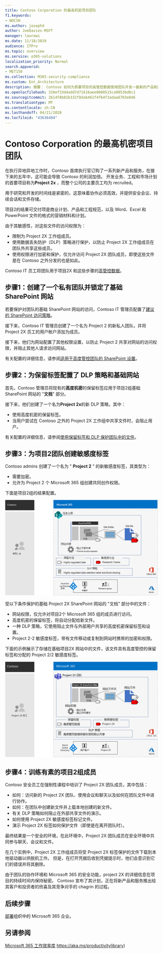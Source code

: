 ```yaml
---
title: Contoso Corporation 的最高机密项目团队
f1.keywords:
- NOCSH
ms.author: josephd
author: JoeDavies-MSFT
manager: laurawi
ms.date: 11/18/2019
audience: ITPro
ms.topic: overview
ms.service: o365-solutions
localization_priority: Normal
search.appverid:
- MET150
ms.collection: M365-security-compliance
ms.custom: Ent_Architecture
description: 摘要： Contoso 如何为首要项目的高管控数据使用团队开发一套新的产品和服务。
ms.openlocfilehash: 310ef33d4add7d71616aee8808515ca90536d8c1
ms.sourcegitcommit: 2614f8b81b332f8dab461f4f64f3adaa6703e0d6
ms.translationtype: MT
ms.contentlocale: zh-CN
ms.lasthandoff: 04/21/2020
ms.locfileid: "43636494"
---
```

# <a name="team-for-a-top-secret-project-of-the-contoso-corporation"></a>Contoso Corporation 的最高机密项目团队

在执行异地异地工作时，Contoso 首席执行官订购了一系列新产品和服务，在接下来的五年中，这可能会导致 Contoso 的利润加倍。 开发业务、工程和市场计划的首要项目称为**Project 2x** ，而整个公司的主要员工均为 recruited。 

用于研究和开发的时间线是紧密的，这意味着协作必须高效，并提供安全会议、持续会话和文件存储。

项目2的结果可交付项是商业计划、产品和工程规范，以及 Word、Excel 和 PowerPoint 文件的格式的营销材料和计划。 

由于其敏感性，对这些文件的访问权限为：

- 限制为 Project 2X 工作组成员。
- 使用数据丢失防护（DLP）策略进行保护，以防止 Project 2X 工作组成员在团队外共享这些成员。
- 使用权限进行加密和保护，仅允许访问 Project 2X 团队成员，即使这些文件是在 Contoso 之外分发的也是如此。

Contoso IT 员工将团队用于项目2X 和这些步骤的[高管控数据](secure-teams-highly-regulated-data-scenario.md)。

## <a name="step-1-created-a-private-team-and-locked-down-the-underlying-sharepoint-site"></a>步骤1：创建了一个私有团队并锁定了基础 SharePoint 网站

若要保护对团队的基础 SharePoint 网站的访问，Contoso IT 管理员配置了[建议的 SharePoint 访问策略](sharepoint-file-access-policies.md)。

接下来，Contoso IT 管理员创建了一个名为 Project 2 的新私人团队，并将 Project 2X 员工的用户帐户添加为成员。

接下来，他们为网站配置了其他权限设置，以防止 Project 2 共享对网站的访问权限，并阻止其他人请求访问网站。

有关配置的详细信息，请参阅[适用于高度管控团队的 SharePoint 设置](https://docs.microsoft.com/microsoft-365/security/office-365-security/deploy-teams-three-tiers#highly-confidential-teams)。

## <a name="step-2-configured-a-dlp-policy-and-the-underlying-site-for-a-retention-label"></a>步骤2：为保留标签配置了 DLP 策略和基础网站 

首先，Contoso 管理员将现有的**高度机密**的保留标签应用于项目2组基础 SharePoint 网站的 "**文档**" 部分。

接下来，他们创建了一个名为**Project 2x**的新 DLP 策略，其中：

- 使用高度机密的保留标签。
- 当用户尝试在 Contoso 之外的 Project 2X 工作组中共享文件时，会阻止用户。

有关配置的详细信息，请参阅[使用保留标签和 DLP 保护团队中的文件](https://docs.microsoft.com/microsoft-365/security/office-365-security/deploy-teams-retention-dlp)。

## <a name="step-3-created-a-sensitivity-label-for-the-project-2x-team"></a>步骤3：为项目2团队创建敏感度标签

Contoso admins 创建了一个名为 " **Project 2** " 的新敏感度标签，其类型为：

- 需要加密。
- 允许为 Project 2 个 Microsoft 365 组创建共同创作权限。

下面是项目2组的结果配置。

![项目2组的结果配置](../media/contoso-team-for-highly-confidential-assets/final-config.png)
 
受以下条件保护的基础 Project 2X SharePoint 网站的 "文档" 部分中的文件：

- 网站权限，仅允许对项目2个 Microsoft 365 组的成员进行访问。
- 高度机密的保留标签，将自动分配给新文件。
- 一种 DLP 策略，它使用阻止文件与外部用户共享的高度机密保留标签和设置。
- Project 2-2 敏感度标签，带有文件移动或复制到网站时携带的加密和权限。

下面的示例展示了存储在基础项目2X 网站中的文件，该文件具有高度管控的保留标签和分配的 Project 2/2 敏感度标签。

![存储在基础项目2X 网站中的文件的示例](../media/contoso-team-for-highly-confidential-assets/final-config-example-file.png)
 
## <a name="step-4-trained-project-2x-team-members"></a>步骤4：训练有素的项目2组成员

Contoso 安全员工在强制性课程中培训了 Project 2X 团队成员，其中包括：

- 如何：访问新的 Project 2X 团队、使用会议和聊天以及如何在团队文件中进行协作。
- 如何：在团队中创建新文件并上载本地创建的新文件。
- 有关 DLP 策略如何阻止在外部共享文件的演示。
- 如何使用 Project 2X 敏感度标签标记文件。
- 演示 Project 2X 标签如何保护文件（即使是在离开团队时）。

最终结果是一个安全的环境，在此环境中，Project 2X 团队成员在安全环境中共同参与聊天、会议和文件。

在几个实例中，Project 2X 工作组成员将受 Project 2X 标签保护的文件下载到本地驱动器以供脱机工作。 但是，在打开凭据后收到凭据提示时，他们会意识到它们的错误并将其删除。

由于团队的协作环境和 Microsoft 365 的安全功能，project 2X 的详细信息在项目的持续时间内保持秘密。 Contoso 宣布了其计划，正在将新产品和服务推出给其客户和投资者的欣喜及其竞争对手的 chagrin 的过程。

## <a name="next-step"></a>后续步骤

[部署](deploy-microsoft-365-enterprise.md)组织中的 Microsoft 365 企业。

## <a name="see-also"></a>另请参阅

[Microsoft 365 工作效率库](https://aka.ms/productivitylibrary) https://aka.ms/productivitylibrary)
